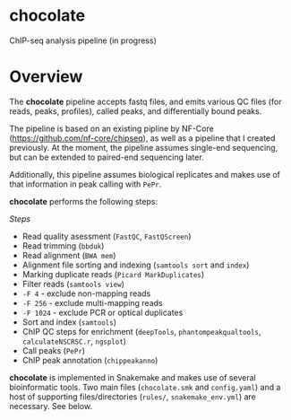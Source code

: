 # chocolate
ChIP-seq analysis pipeline (in progress)

# Overview

The **chocolate** pipeline accepts fastq files, and emits various QC files (for reads, peaks, profiles), called peaks, and differentially bound peaks.  

The pipeline is based on an existing pipline by NF-Core (https://github.com/nf-core/chipseq), as well as a pipeline that I created previously. At the moment, the pipeline assumes single-end sequencing, but can be extended to paired-end sequencing later.

Additionally, this pipeline assumes biological replicates and makes use of that information in peak calling with `PePr`.

**chocolate** performs the following steps:

_Steps_
 - Read quality asessment (`FastQC`, `FastQScreen`)
 - Read trimming (`bbduk`)
 - Read alignment (`BWA mem`)
 - Alignment file sorting and indexing (`samtools sort` and `index`)
 - Marking duplicate reads (`Picard MarkDuplicates`)
 - Filter reads (`samtools view`)
 - `-F 4` - exclude non-mapping reads
 - `-F 256` - exclude multi-mapping reads
 - `-F 1024` - exclude PCR or optical duplicates
 - Sort and index (`samtools`)
 - ChIP QC steps for enrichment (`deepTools`, `phantompeakqualtools`, `calculateNSCRSC.r`, `ngsplot`)
 - Call peaks (`PePr`)
 - ChIP peak annotation (`chippeakanno`)

**chocolate** is implemented in Snakemake and makes use of several bioinformatic tools. Two main files (`chocolate.smk` and `config.yaml`) and a host of supporting files/directories (`rules/`, `snakemake_env.yml`) are necessary. See below. 
